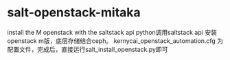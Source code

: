 # salt-openstack-mitaka
install the M openstack with the saltstack api
python调用saltstack api 安装openstack m版，底层存储结合ceph。
kernycai_openstack_automation.cfg 为配置文件，完成后，直接运行salt_install_openstack.py即可
